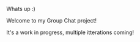 Whats up :)

Welcome to my Group Chat project! 

It's a work in progress, multiple itterations coming!

